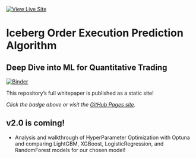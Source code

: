 [![View Live Site](https://img.shields.io/badge/Live%20Site-Visit-blue)](https://chicago-joe.github.io/Iceberg-Order-Prediction-Algorithm-Quantitative-Trading-with-ML/)
# **Iceberg Order Execution Prediction Algorithm**
## **Deep Dive into ML for Quantitative Trading**

[![Binder](https://mybinder.org/badge_logo.svg)](https://mybinder.org/v2/gh/chicago-joe/Iceberg-Order-Prediction-Algorithm-Quantitative-Trading-with-ML/v2-hpo?urlpath=%2Fdoc%2Ftree%2Findex.md)

This repository’s full whitepaper is published as a static site!
<!-- [![Binder](https://mybinder.org/badge_logo.svg)](https://mybinder.org/v2/gh/chicago-joe/Iceberg-Order-Prediction-Algorithm-Quantitative-Trading-with-ML/HEAD) -->


_Click the badge above or visit the [GitHub Pages site](https://chicago-joe.github.io/Iceberg-Order-Prediction-Algorithm-Quantitative-Trading-with-ML/)._

## v2.0 is coming!
- Analysis and walkthrough of HyperParameter Optimization with Optuna and comparing LightGBM, XGBoost, LogisticRegression, and RandomForest models for our chosen model!
